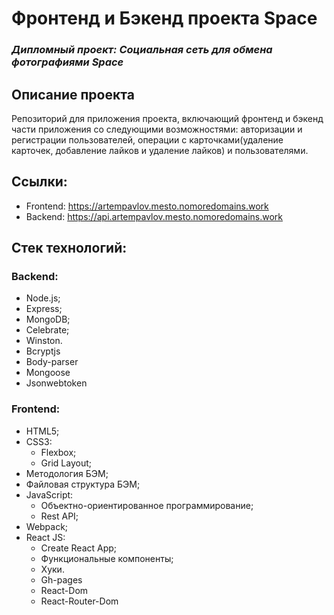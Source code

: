 # Фронтенд и Бэкенд проекта Space
### *Дипломный проект: Социальная сеть для обмена фотографиями Space*

## Описание проекта
Репозиторий для приложения проекта, включающий фронтенд и бэкенд части приложения 
со следующими возможностями: авторизации и регистрации пользователей,
операции с карточками(удаление карточек, добавление лайков и удаление лайков) и пользователями.

## Ссылки:
- Frontend: https://artempavlov.mesto.nomoredomains.work
- Backend: https://api.artempavlov.mesto.nomoredomains.work

## Стек технологий:
### Backend:
- Node.js;
- Express;
- MongoDB;
- Сelebrate;
- Winston.
- Bcryptjs
- Body-parser
- Mongoose
- Jsonwebtoken

### Frontend:
- HTML5;
- CSS3:
    - Flexbox;
    - Grid Layout;
- Методология БЭМ;
- Файловая структура БЭМ;
- JavaScript:
    - Объектно-ориентированное программирование;
    - Rest API;
- Webpack;
- React JS:
    - Create React App;
    - Функциональные компоненты;
    - Хуки.
    - Gh-pages
    - React-Dom
    - React-Router-Dom
